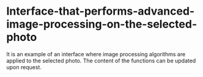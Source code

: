 # Interface-that-performs-advanced-image-processing-on-the-selected-photo
It is an example of an interface where image processing algorithms are applied to the selected photo.
The content of the functions can be updated upon request.
